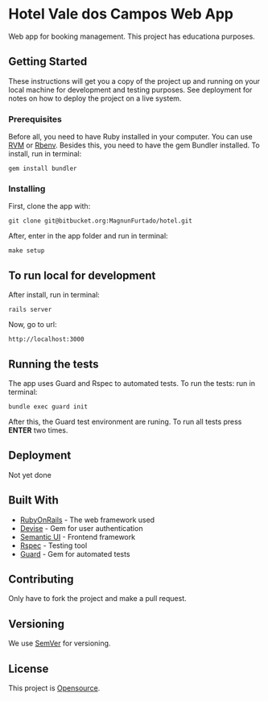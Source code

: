 # Hotel Vale dos Campos Web App

Web app for booking management.
This project has educationa purposes.

## Getting Started

These instructions will get you a copy of the project up and running on your local machine for development and testing purposes. See deployment for notes on how to deploy the project on a live system.

### Prerequisites

Before all, you need to have Ruby installed in your computer. You can use [RVM](https://rvm.io/rvm/install) or [Rbenv](https://github.com/rbenv/rbenv).
Besides this, you need to have the gem Bundler installed. To install, run in terminal:
```
gem install bundler
```

### Installing

First, clone the app with:
```
git clone git@bitbucket.org:MagnunFurtado/hotel.git
```
After, enter in the app folder and run in terminal:
```
make setup
```

## To run local for development
After install, run in terminal:
```
rails server
```
Now, go to url:
```
http://localhost:3000
```

## Running the tests

The app uses Guard and Rspec to automated tests.
To run the tests: run in terminal:
```
bundle exec guard init
```  
After this, the Guard test environment are runing.
To run all tests press **ENTER** two times.

## Deployment

Not yet done

## Built With

* [RubyOnRails](http://rubyonrails.org/) - The web framework used
* [Devise](https://github.com/plataformatec/devise) - Gem for user authentication
* [Semantic UI](https://semantic-ui.com) - Frontend framework
* [Rspec](http://rspec.info/) - Testing tool
* [Guard](https://github.com/guard/guard) - Gem for automated tests

## Contributing

Only have to fork the project and make a pull request.

## Versioning

We use [SemVer](http://semver.org/) for versioning.

## License

This project is [Opensource](https://opensource.org/).
